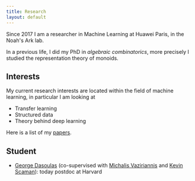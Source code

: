 ```yaml
---
title: Research
layout: default
---
```


Since 2017 I am a researcher in Machine Learning at Huawei Paris, in the Noah's
Ark lab.

In a previous life, I did my PhD in *algebraic combinatorics*, more precisely I
studied the representation theory of monoids.

## Interests

My current research interests are located within the field of machine learning, in particular I am looking at
* Transfer learning
* Structured data
* Theory behind deep learning

Here is a list of my [papers](papers.html).

## Student

* [George Dasoulas](https://gdasoulas.github.io/) (co-supervised with [Michalis Vaziriannis](http://www.lix.polytechnique.fr/Labo/Michalis.Vazirgiannis/) and [Kevin
  Scaman](https://scaman.wordpress.com/)): today postdoc at Harvard
